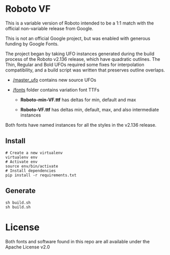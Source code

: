 # Roboto VF

This is a variable version of Roboto intended to be a 1:1 match with the official non-variable release from Google. 

This is not an official Google project, but was enabled with generous funding by Google Fonts.

The project began by taking UFO instances generated during the build process of the Roboto v2.136 release, which have quadratic outlines. 
The Thin, Regular and Bold UFOs required some fixes for interpolation compatibility, and a build script was written that preserves outline overlaps.

* [/master_ufo](master_ufo/) contains new source UFOs

* [/fonts](fonts/) folder contains variation font TTFs

  * **Roboto-min-VF.ttf** has deltas for min, default and max

  * **Roboto-VF.ttf** has deltas min, default, max, and also intermediate instances

Both fonts have named instances for all the styles in the v2.136 release.

## Install

    # Create a new virtualenv
    virtualenv env
    # Activate env
    source env/bin/activate
    # Install dependencies
    pip install -r requirements.txt

## Generate

    sh build.sh
    sh build.sh

# License

Both fonts and software found in this repo are all available under the Apache License v2.0
